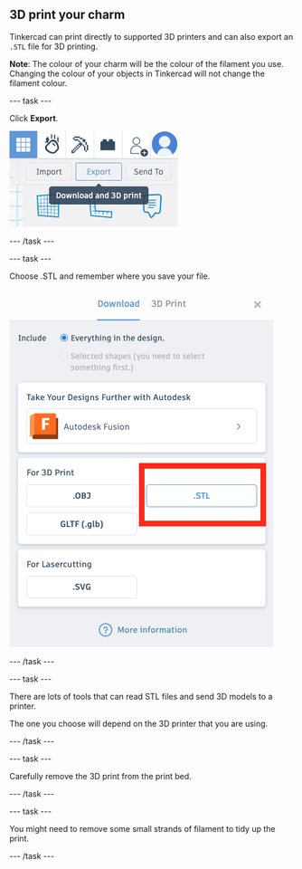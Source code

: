 ## 3D print your charm

Tinkercad can print directly to supported 3D printers and can also export an `.STL` file for 3D printing.

**Note**: The colour of your charm will be the colour of the filament you use. 
Changing the colour of your objects in Tinkercad will not change the filament colour.

--- task ---

Click **Export**.

![The Export button](images/export-button.png) 

--- /task ---

--- task ---

Choose .STL and remember where you save your file.

![The .STL option highlighted](images/stl-option.png) 

--- /task ---

--- task ---

There are lots of tools that can read STL files and send 3D models to a printer. 

The one you choose will depend on the 3D printer that you are using. 

--- /task ---

--- task ---

Carefully remove the 3D print from the print bed.
		
--- /task ---

--- task ---

You might need to remove some small strands of filament to tidy up the print. 

--- /task ---


